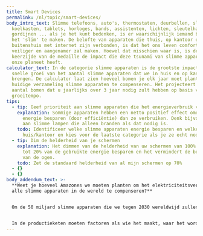 ```yaml
---
title: Smart Devices
permalink: /nl/topic/smart-devices/
body_intro_text: Slimme telefoons, auto's, thermostaten, deurbellen, sloten,
  koelkasten, tablets, horloges, bands, assistenten, lichten, sleutelhangers,
  gordijnen ... als je het kunt bedenken, is er waarschijnlijk iemand bezig om
  het 'slim' te maken. De belofte van apparaten die thuis, op kantoor en zelfs
  buitenshuis met internet zijn verbonden, is dat het ons leven comfortabeler,
  veiliger en aangenamer zal maken. Hoewel dat misschien waar is, is de
  keerzijde van de medaille de impact die deze tsunami van slimme apparaten op
  onze planeet heeft.
calculator_text: In de categorie slimme apparaten is de grootste impact de
  snelle groei van het aantal slimme apparaten dat we in huis en op kantoor
  brengen. De calculator laat zien hoeveel bomen je elk jaar moet planten om je
  huidige verzameling slimme apparaten te compenseren. Het projecteert ook het
  aantal bomen dat u jaarlijks over 3 jaar nodig zult hebben op basis van uw
  groeitempo.
tips:
  - tip: Geef prioriteit aan slimme apparaten die het energieverbruik verminderen
    explanation: Sommige apparaten hebben een netto positief effect omdat ze meer
      energie besparen (door efficiëntie) dan ze verbruiken. Denk bijvoorbeeld
      aan slimme lampen die alleen branden als dat nodig is.
    todo: Identificeer welke slimme apparaten energie besparen en welke niet in je
      huis/kantoor en kies voor de laatste categorie als je ze echt nodig hebt.
  - tip: Dim de helderheid van je schermen
    explanation: Het dimmen van de helderheid van uw schermen van 100% naar 70% kan
      tot 20% van de gebruikte energie besparen en het vermindert de belasting
      van de ogen.
    todo: Zet de standaard helderheid van al mijn schermen op 70%
  - {}
  - {}
body_addendum_text: >-
  **Weet je hoeveel Amazones we moeten planten om het elektriciteitsverbruik van
  alle slimme apparaten in de wereld te compenseren?**


  Om de 50 miljard slimme apparaten die we tegen 2030 wereldwijd zullen gebruiken te compenseren, moeten we 25 extra Amazone-regenwouden planten om alleen al hun jaarlijkse elektriciteitsverbruik te compenseren. Omdat dat natuurlijk niet kan, moeten we slimmer worden in het maken, gebruiken en weggooien van onze slimme apparaten. Want als we dat niet doen, blijken onze superslimme huizen, kantoren en steden helemaal niet zo slim te zijn als het gaat om het tegengaan van klimaatverandering.


  In de productieketen moeten factoren als wie het maakt, waar het wordt gemaakt en is ontworpen voor recycling fundamentele vragen worden voordat we een nieuw slim apparaat kopen. Bij het gebruik van de apparaten is het heel logisch om de stand-byverliezen te minimaliseren en prioriteit te geven aan ecologisch slimme apparaten. Bij het afvoeren zijn producenten die circulair recyclen aanbieden de beste keuze.
---
```

